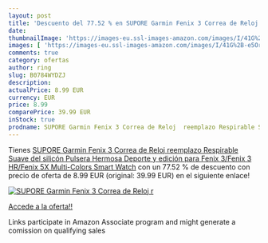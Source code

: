 ```yaml
---
layout: post
title: 'Descuento del 77.52 % en SUPORE Garmin Fenix 3 Correa de Reloj  r'
date: 
thumbnailImage: 'https://images-eu.ssl-images-amazon.com/images/I/41G%2B-e5OrlL._SL200_.jpg'
images: [ 'https://images-eu.ssl-images-amazon.com/images/I/41G%2B-e5OrlL._SL200_.jpg' ]
comments: true
category: ofertas
author: ring
slug: B0784WYDZJ
description:
actualPrice: 8.99 EUR
currency: EUR
price: 8.99
comparePrice: 39.99 EUR
inStock: true
prodname: SUPORE Garmin Fenix 3 Correa de Reloj  reemplazo Respirable Suave del silicón Pulsera Hermosa Deporte y edición para Fenix 3/Fenix 3 HR/Fenix 5X Multi-Colors Smart Watch
---
```


Tienes [SUPORE Garmin Fenix 3 Correa de Reloj  reemplazo Respirable Suave del silicón Pulsera Hermosa Deporte y edición para Fenix 3/Fenix 3 HR/Fenix 5X Multi-Colors Smart Watch](https://www.amazon.es/dp/B0784WYDZJ/?tag=tolees-21) con un 77.52 % de descuento con precio de oferta de 8.99 EUR (original: 39.99 EUR) en el siguiente enlace!

[![SUPORE Garmin Fenix 3 Correa de Reloj  r](https://images-eu.ssl-images-amazon.com/images/I/41G%2B-e5OrlL._SL200_.jpg)](https://www.amazon.es/dp/B0784WYDZJ/?tag=tolees-21)

[Accede a la oferta!!](https://www.amazon.es/dp/B0784WYDZJ/?tag=tolees-21)

Links participate in Amazon Associate program and might generate a comission on qualifying sales


